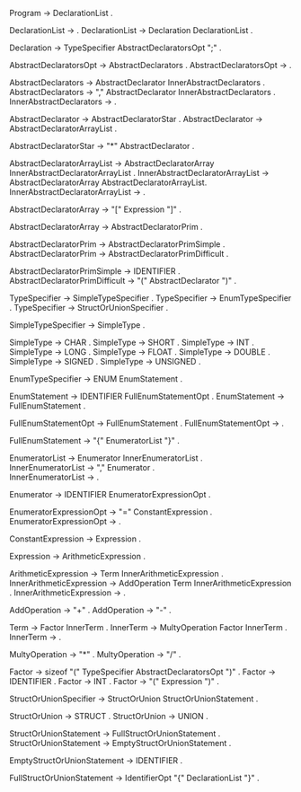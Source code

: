 Program -> DeclarationList .

DeclarationList -> .
DeclarationList -> Declaration DeclarationList .

Declaration -> TypeSpecifier AbstractDeclaratorsOpt ";" .


AbstractDeclaratorsOpt -> AbstractDeclarators .
AbstractDeclaratorsOpt -> .

AbstractDeclarators -> AbstractDeclarator InnerAbstractDeclarators .
AbstractDeclarators -> "," AbstractDeclarator InnerAbstractDeclarators .
InnerAbstractDeclarators -> .

AbstractDeclarator -> AbstractDeclaratorStar .
AbstractDeclarator -> AbstractDeclaratorArrayList .

AbstractDeclaratorStar -> "*" AbstractDeclarator .


AbstractDeclaratorArrayList -> AbstractDeclaratorArray InnerAbstractDeclaratorArrayList .
InnerAbstractDeclaratorArrayList -> AbstractDeclaratorArray AbstractDeclaratorArrayList.  
InnerAbstractDeclaratorArrayList -> .


AbstractDeclaratorArray -> "[" Expression "]" .

AbstractDeclaratorArray -> AbstractDeclaratorPrim .

AbstractDeclaratorPrim -> AbstractDeclaratorPrimSimple .
AbstractDeclaratorPrim -> AbstractDeclaratorPrimDifficult .

AbstractDeclaratorPrimSimple -> IDENTIFIER .
AbstractDeclaratorPrimDifficult -> "(" AbstractDeclarator ")" .


TypeSpecifier -> SimpleTypeSpecifier .
TypeSpecifier -> EnumTypeSpecifier .
TypeSpecifier -> StructOrUnionSpecifier .

SimpleTypeSpecifier -> SimpleType .

SimpleType -> CHAR .
SimpleType -> SHORT .
SimpleType -> INT .
SimpleType -> LONG .
SimpleType -> FLOAT .
SimpleType -> DOUBLE .
SimpleType -> SIGNED .
SimpleType -> UNSIGNED .

EnumTypeSpecifier -> ENUM EnumStatement .

EnumStatement -> IDENTIFIER FullEnumStatementOpt .
EnumStatement -> FullEnumStatement .

FullEnumStatementOpt -> FullEnumStatement .
FullEnumStatementOpt -> .

FullEnumStatement -> "{" EnumeratorList "}" .


EnumeratorList -> Enumerator InnerEnumeratorList .    
InnerEnumeratorList -> "," Enumerator .             
InnerEnumeratorList -> .


Enumerator -> IDENTIFIER EnumeratorExpressionOpt .

EnumeratorExpressionOpt -> "=" ConstantExpression .
EnumeratorExpressionOpt -> .

ConstantExpression -> Expression .

Expression -> ArithmeticExpression .

ArithmeticExpression -> Term InnerArithmeticExpression .
InnerArithmeticExpression -> AddOperation Term InnerArithmeticExpression .
InnerArithmeticExpression -> .

AddOperation -> "+" .
AddOperation -> "-" .

Term -> Factor InnerTerm .
InnerTerm -> MultyOperation Factor InnerTerm .
InnerTerm -> .

MultyOperation -> "*" .
MultyOperation -> "/" .

Factor -> sizeof "(" TypeSpecifier AbstractDeclaratorsOpt ")" .
Factor -> IDENTIFIER .
Factor -> INT .
Factor -> "(" Expression ")" .

StructOrUnionSpecifier -> StructOrUnion StructOrUnionStatement .

StructOrUnion -> STRUCT .
StructOrUnion -> UNION .

StructOrUnionStatement -> FullStructOrUnionStatement .
StructOrUnionStatement -> EmptyStructOrUnionStatement .

EmptyStructOrUnionStatement -> IDENTIFIER .

FullStructOrUnionStatement -> IdentifierOpt "{" DeclarationList "}" .

